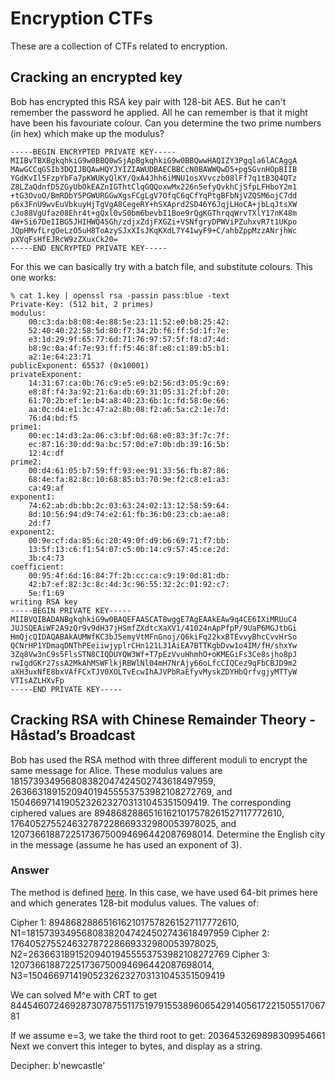 # Encryption CTFs
These are a collection of CTFs related to encryption.
## Cracking an encrypted key
Bob has encrypted this RSA key pair with 128-bit AES. But he can't remember the password he applied. All he can remember is that it might have been his favouriate colour. Can you determine the two prime numbers (in hex) which make up the modulus?
```
-----BEGIN ENCRYPTED PRIVATE KEY-----
MIIBvTBXBgkqhkiG9w0BBQ0wSjApBgkqhkiG9w0BBQwwHAQIZY3Pgqla6lACAggA
MAwGCCqGSIb3DQIJBQAwHQYJYIZIAWUDBAECBBCcN0BAWWQwD5+pgSGvnHOpBIIB
YGdKvIl5FzpYbFa7pKWUKyQlKY/QxA4Jhh6iMNU1osXVvczb08lFf7q1tB3Q4QTz
Z8LZaQdnfD5ZGyUbOkEAZnIGThtClqGQQoxwMx226n5efyQvkhCjSfpLFHboY2m1
+tG3OvoO/BmRDbY5PGWURGGwXgsFCgLgV7OfqC6qCfYqPtgBFbNjVZQSM6ojC7dd
p6x3FnU9wvEuVbkuyHjTgVgA8CegeRY+hSXAprd2SD46Y6JqjLHoCA+jbLqJtsXW
cJo88VgUfaz08Ehr4t+gQxl0vS0bm6bevbI1Boe9rQgKGThrqqWrvTXlY17nK48m
4W+Si67DeIIBG5JHIHWQ45Gh/zdjxZdjFXGZi+VSNfgryDPWViPZuhxvR7t1UKpo
JQpHMvfLrgOeLzO5uH8ToAzySJxXIsJKqKXdL7Y41wyF9+C/ahbZppMzzANrjhWc
pXVqFsHfEJRcW9zZXuxCk20=
-----END ENCRYPTED PRIVATE KEY-----
```
For this we can basically try with a batch file, and substitute colours. This one works:
```
% cat 1.key | openssl rsa -passin pass:blue -text
Private-Key: (512 bit, 2 primes)
modulus:
    00:c3:da:b8:08:4e:88:5e:23:11:52:e0:b8:25:42:
    52:40:40:22:58:5d:80:f7:34:2b:f6:ff:5d:1f:7e:
    e3:1d:29:9f:65:77:6d:71:76:97:57:5f:f8:d7:4d:
    b8:9c:0a:4f:7e:93:ff:f5:46:8f:e8:c1:89:b5:b1:
    a2:1e:64:23:71
publicExponent: 65537 (0x10001)
privateExponent:
    14:31:67:ca:0b:76:c9:e5:e9:b2:56:d3:05:9c:69:
    e8:8f:f4:3a:92:21:6a:db:69:31:05:31:2f:bf:20:
    61:70:2b:ef:1e:b4:a8:40:23:6b:1c:fd:58:0e:66:
    aa:0c:d4:e1:3c:47:a2:8b:08:f2:a6:5a:c2:1e:7d:
    76:d4:bd:f5
prime1:
    00:ec:14:d3:2a:06:c3:bf:0d:68:e0:83:3f:7c:7f:
    ec:87:16:30:dd:9a:bc:57:0d:e7:0b:db:39:16:5b:
    12:4c:df
prime2:
    00:d4:61:05:b7:59:ff:93:ee:91:33:56:fb:87:86:
    68:4e:fa:82:8c:10:68:85:b3:70:9e:f2:c8:e1:a3:
    ca:49:af
exponent1:
    74:62:ab:db:bb:2c:03:63:24:02:13:12:58:59:64:
    8d:10:56:94:d9:74:e2:61:fb:36:b0:23:cb:ae:a8:
    2d:f7
exponent2:
    00:9e:cf:da:85:6c:20:49:0f:d9:b6:69:71:f7:bb:
    13:5f:13:c6:f1:54:07:c5:0b:14:c9:57:45:ce:2d:
    3b:c4:73
coefficient:
    00:95:4f:6d:16:84:7f:2b:cc:ca:c9:19:0d:81:db:
    42:b7:ef:82:3c:8c:4d:3c:96:55:32:2c:01:92:c7:
    5e:f1:69
writing RSA key
-----BEGIN PRIVATE KEY-----
MIIBVQIBADANBgkqhkiG9w0BAQEFAASCAT8wggE7AgEAAkEAw9q4CE6IXiMRUuC4
JUJSQEAiWF2A9zQr9v9dH37jHSmfZXdtcXaXV1/41024nApPfpP/9UaP6MGJtbGi
HmQjcQIDAQABAkAUMWfKC3bJ5emyVtMFnGnoj/Q6kiFq22kxBTEvvyBhcCvvHrSo
QCNrHP1YDmaqDNThPEeiiwjyplrCHn121L31AiEA7BTTKgbDvw1o4IM/fH/shxYw
3Zq8Vw3nC9s5FlsSTN8CIQDUYQW3Wf+T7pEzVvuHhmhO+oKMEGiFs3Ce8sjho8pJ
rwIgdGKr27ssA2MkAhMSWFlkjRBWlNl04mH7NrAjy66oLfcCIQCez9qFbCBJD9m2
aXH3uxNfE8bxVAfFCxTJV0XOLTvEcwIhAJVPbRaEfyvMyskZDYHbQrfvgjyMTTyW
VTIsAZLHXvFp
-----END PRIVATE KEY-----
```
## Cracking RSA with Chinese Remainder Theory - Håstad’s Broadcast 

Bob has used the RSA method with three different moduli to encrypt the same message for Alice. These modulus values are 181573934956808382047424502743618497959, 263663189152094019455553753982108272769, and 150466971419052326232703131045351509419. The corresponding ciphered values are 89486828865161621017578261527117772610, 176405275524632787228669332980053978025, and 120736618872251736750094696442087698014. Determine the English city in the message (assume he has used an exponent of 3).

### Answer

The method is defined [here](https://asecuritysite.com/cracking/rsa_ctf01). In this case, we have used 64-bit primes here and which generates 128-bit modulus values. The values of:

Cipher 1: 89486828865161621017578261527117772610, N1=181573934956808382047424502743618497959
Cipher 2: 176405275524632787228669332980053978025, N2=263663189152094019455553753982108272769
Cipher 3: 120736618872251736750094696442087698014, N3=150466971419052326232703131045351509419

We can solved M^e with CRT to get 8445460724692873078755117519791553896065429140561722150551706781

If we assume e=3, we take the third root to get: 2036453269898309954661
Next we convert this integer to bytes, and display as a string.

Decipher: b'newcastle'


